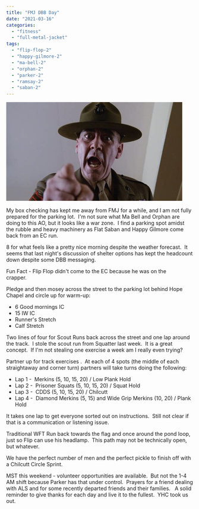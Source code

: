 ```yaml
---
title: "FMJ DBB Day"
date: "2021-03-16"
categories: 
  - "fitness"
  - "full-metal-jacket"
tags: 
  - "flip-flop-2"
  - "happy-gilmore-2"
  - "ma-bell-2"
  - "orphan-2"
  - "parker-2"
  - "ramsay-2"
  - "saban-2"
---
```


![](images/FMJ.jpg)

My box checking has kept me away from FMJ for a while, and I am not fully prepared for the parking lot.  I'm not sure what Ma Bell and Orphan are doing to this AO, but it looks like a war zone.  I find a parking spot amidst the rubble and heavy machinery as Flat Saban and Happy Gilmore come back from an EC run.

8 for what feels like a pretty nice morning despite the weather forecast.  It seems that last night's discussion of shelter options has kept the headcount down despite some DBB messaging.

Fun Fact - Flip Flop didn't come to the EC because he was on the crapper.    

Pledge and then mosey across the street to the parking lot behind Hope Chapel and circle up for warm-up:

- 6 Good mornings IC
- 15 IW IC
- Runner's Stretch
- Calf Stretch

Two lines of four for Scout Runs back across the street and one lap around the track.  I stole the scout run from Squatter last week.  It is a great concept.  If I'm not stealing one exercise a week am I really even trying?

Partner up for track exercises .  At each of 4 spots (the middle of each straightaway and corner turn) partners will take turns doing the following:

- Lap 1 -  Merkins (5, 10, 15, 20) / Low Plank Hold
- Lap 2 -  Prisoner Squats (5, 10, 15, 20) / Squat Hold
- Lap 3 -  CDDS (5, 10, 15, 20) / Chilcutt
- Lap 4 -  Diamond Merkins (5, 15) and Wide Grip Merkins (10, 20) / Plank Hold

It takes one lap to get everyone sorted out on instructions.  Still not clear if that is a communication or listening issue.

Traditional WFT Run back towards the flag and once around the pond loop, just so Flip can use his headlamp.  This path may not be technically open, but whatever. 

We have the perfect number of men and the perfect pickle to finish off with a Chilcutt Circle Sprint.

MST this weekend - volunteer opportunities are available.  But not the 1-4 AM shift because Parker has that under control.  Prayers for a friend dealing with ALS and for some recently departed friends and their families.   A solid reminder to give thanks for each day and live it to the fullest.  YHC took us out.
